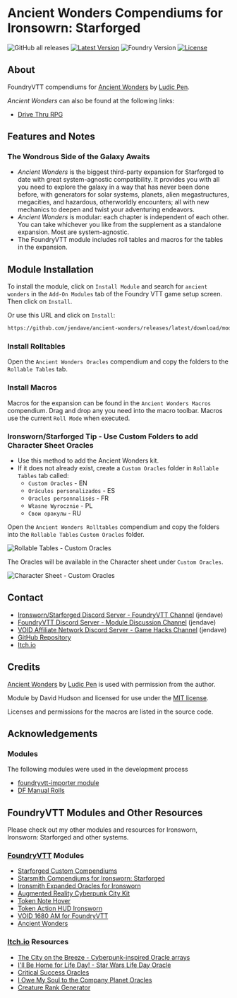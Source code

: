 # Ancient Wonders Compendiums for Ironsowrn: Starforged

![GitHub all releases](https://img.shields.io/github/downloads/jendave/ancient-wonders/total)
[![Latest Version](https://img.shields.io/github/v/release/jendave/ancient-wonders?display_name=tag&sort=semver&label=Latest%20Version)](https://github.com/jendave/ancient-wonders/releases/latest)
![Foundry Version](https://img.shields.io/endpoint?url=https://foundryshields.com/version?url=https%3A%2F%2Fraw.githubusercontent.com%2Fjendave%2Fancient-wonders%2Fmain%2Fmodule.json)
[![License](https://img.shields.io/github/license/jendave/ancient-wonders)](LICENSE)

## About

FoundryVTT compendiums for [Ancient Wonders](https://www.drivethrurpg.com/en/product/505365/ancient-wonders) by [Ludic Pen](https://www.ludicpen.com/).

*Ancient Wonders* can also be found at the following links:

* [Drive Thru RPG](https://www.drivethrurpg.com/en/product/505365/ancient-wonders)

## Features and Notes

### The Wondrous Side of the Galaxy Awaits

* *Ancient Wonders* is the biggest third-party expansion for Starforged to date with great system-agnostic compatibility. It provides you with all you need to explore the galaxy in a way that has never been done before, with generators for solar systems, planets, alien megastructures, megacities, and hazardous, otherworldly encounters; all with new mechanics to deepen and twist your adventuring endeavors.
* *Ancient Wonders* is modular: each chapter is independent of each other. You can take whichever you like from the supplement as a standalone expansion. Most are system-agnostic.
* The FoundryVTT module includes roll tables and macros for the tables in the expansion.

## Module Installation

To install the module, click on `Install Module` and search for `ancient wonders` in the `Add-On Modules` tab of the Foundry VTT game setup screen. Then click on `Install`.

Or use this URL and click on `Install`:

```bash
https://github.com/jendave/ancient-wonders/releases/latest/download/module.json
```

### Install Rolltables

Open the `Ancient Wonders Oracles` compendium and copy the folders to the `Rollable Tables` tab.

### Install Macros

Macros for the expansion can be found in the `Ancient Wonders Macros` compendium. Drag and drop any you need into the macro toolbar. Macros use the current `Roll Mode` when executed.

### Ironsworn/Starforged Tip - Use Custom Folders to add Character Sheet Oracles

* Use this method to add the Ancient Wonders kit.
* If it does not already exist, create a `Custom Oracles` folder in `Rollable Tables` tab called:
  * `Custom Oracles` - EN
  * `Oráculos personalizados` - ES
  * `Oracles personnalisés` - FR
  * `Własne Wyrocznie` - PL
  * `Свои оракулы` - RU

Open the `Ancient Wonders Rolltables` compendium and copy the folders into the `Rollable Tables` `Custom Oracles` folder.

![Rollable Tables - Custom Oracles](https://github.com/jendave/ancient-wonders/blob/main/docs/custom-oracles-rollable-tables.jpg?raw=true)

The Oracles will be available in the Character sheet under `Custom Oracles`.

![Character Sheet - Custom Oracles](https://github.com/jendave/ancient-wonders/blob/main/docs/custom-oracles-character-sheet.jpg?raw=true)

## Contact

* [Ironsworn/Starforged Discord Server - FoundryVTT Channel](https://discord.com/channels/437120373436186625/867434336201605160) (jendave)
* [FoundryVTT Discord Server - Module Discussion Channel](https://discord.com/channels/170995199584108546/513918036919713802) (jendave)
* [VOID Affiliate Network Discord Server - Game Hacks Channel](https://discord.com/channels/1222986351272787990/1222986351792619687) (jendave)
* [GitHub Repository](https://github.com/jendave/ancient-wonders)
* [Itch.io](https://jendave.itch.io/)

## Credits

[Ancient Wonders](https://www.drivethrurpg.com/en/product/505365/ancient-wonders) by [Ludic Pen](https://www.ludicpen.com/) is used with permission from the author.

Module by David Hudson and licensed for use under the [MIT license](https://opensource.org/license/mit/).

Licenses and permissions for the macros are listed in the source code.

## Acknowledgements

### Modules

The following modules were used in the development process

* [foundryvtt-importer module](https://github.com/EthanJWright/foundryvtt-importer)
* [DF Manual Rolls](https://foundryvtt.com/packages/df-manual-rolls)

## FoundryVTT Modules and Other Resources

Please check out my other modules and resources for Ironsworn, Ironsworn: Starforged and other systems.

### [FoundryVTT](https://foundryvtt.com/community/david-hudson/packages) Modules

* [Starforged Custom Compendiums](https://foundryvtt.com/packages/starforged-custom-oracles)
* [Starsmith Compendiums for Ironsworn: Starforged](https://foundryvtt.com/packages/starsmith-expanded-oracles)
* [Ironsmith Expanded Oracles for Ironsworn](https://foundryvtt.com/packages/ironsmith-expanded-oracles)
* [Augmented Reality Cyberpunk City Kit](https://foundryvtt.com/packages/augmented-reality-foundry)
* [Token Note Hover](https://github.com/jendave/token-note-hover)
* [Token Action HUD Ironsworn](https://foundryvtt.com/packages/token-action-hud-ironsworn)
* [VOID 1680 AM for FoundryVTT](https://foundryvtt.com/packages/void-1680-am)
* [Ancient Wonders](https://foundryvtt.com/packages/ancient-wonders)

### [Itch.io](https://jendave.itch.io/) Resources

* [The City on the Breeze - Cyberpunk-inspired Oracle arrays](https://jendave.itch.io/the-city-on-the-breeze)
* [I'll Be Home for Life Day! - Star Wars Life Day Oracle](https://jendave.itch.io/ill-be-home-for-life-day)
* [Critical Success Oracles](https://jendave.itch.io/critical-success-oracles)
* [I Owe My Soul to the Company Planet Oracles](https://jendave.itch.io/i-owe-my-soul-to-the-company-planet)
* [Creature Rank Generator](https://jendave.itch.io/creature-rank-generator)
